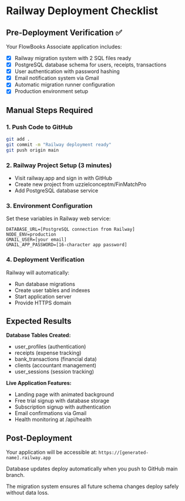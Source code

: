 # Railway Deployment Checklist

## Pre-Deployment Verification ✅

Your FlowBooks Associate application includes:
- [x] Railway migration system with 2 SQL files ready
- [x] PostgreSQL database schema for users, receipts, transactions
- [x] User authentication with password hashing
- [x] Email notification system via Gmail
- [x] Automatic migration runner configuration
- [x] Production environment setup

## Manual Steps Required

### 1. Push Code to GitHub
```bash
git add .
git commit -m "Railway deployment ready"
git push origin main
```

### 2. Railway Project Setup (3 minutes)
- Visit railway.app and sign in with GitHub
- Create new project from uzzielconceptm/FinMatchPro
- Add PostgreSQL database service

### 3. Environment Configuration
Set these variables in Railway web service:
```
DATABASE_URL=[PostgreSQL connection from Railway]
NODE_ENV=production
GMAIL_USER=[your email]
GMAIL_APP_PASSWORD=[16-character app password]
```

### 4. Deployment Verification
Railway will automatically:
- Run database migrations
- Create user tables and indexes
- Start application server
- Provide HTTPS domain

## Expected Results

**Database Tables Created:**
- user_profiles (authentication)
- receipts (expense tracking)
- bank_transactions (financial data)
- clients (accountant management)
- user_sessions (session tracking)

**Live Application Features:**
- Landing page with animated background
- Free trial signup with database storage
- Subscription signup with authentication
- Email confirmations via Gmail
- Health monitoring at /api/health

## Post-Deployment

Your application will be accessible at:
`https://[generated-name].railway.app`

Database updates deploy automatically when you push to GitHub main branch.

The migration system ensures all future schema changes deploy safely without data loss.